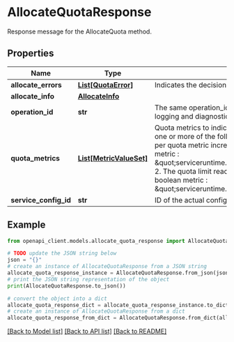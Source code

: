 # AllocateQuotaResponse

Response message for the AllocateQuota method.

## Properties

Name | Type | Description | Notes
------------ | ------------- | ------------- | -------------
**allocate_errors** | [**List[QuotaError]**](QuotaError.md) | Indicates the decision of the allocate. | [optional] 
**allocate_info** | [**AllocateInfo**](AllocateInfo.md) |  | [optional] 
**operation_id** | **str** | The same operation_id value used in the AllocateQuotaRequest. Used for logging and diagnostics purposes. | [optional] 
**quota_metrics** | [**List[MetricValueSet]**](MetricValueSet.md) | Quota metrics to indicate the result of allocation. Depending on the request, one or more of the following metrics will be included: 1. Per quota group or per quota metric incremental usage will be specified using the following delta metric : \&quot;serviceruntime.googleapis.com/api/consumer/quota_used_count\&quot; 2. The quota limit reached condition will be specified using the following boolean metric : \&quot;serviceruntime.googleapis.com/quota/exceeded\&quot; | [optional] 
**service_config_id** | **str** | ID of the actual config used to process the request. | [optional] 

## Example

```python
from openapi_client.models.allocate_quota_response import AllocateQuotaResponse

# TODO update the JSON string below
json = "{}"
# create an instance of AllocateQuotaResponse from a JSON string
allocate_quota_response_instance = AllocateQuotaResponse.from_json(json)
# print the JSON string representation of the object
print(AllocateQuotaResponse.to_json())

# convert the object into a dict
allocate_quota_response_dict = allocate_quota_response_instance.to_dict()
# create an instance of AllocateQuotaResponse from a dict
allocate_quota_response_from_dict = AllocateQuotaResponse.from_dict(allocate_quota_response_dict)
```
[[Back to Model list]](../README.md#documentation-for-models) [[Back to API list]](../README.md#documentation-for-api-endpoints) [[Back to README]](../README.md)


